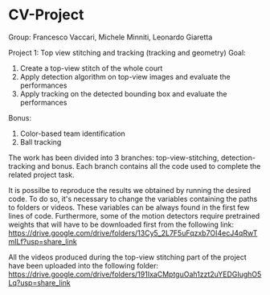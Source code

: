 # CV-Project
Group: Francesco Vaccari, Michele Minniti, Leonardo Giaretta

Project 1: Top view stitching and tracking (tracking and geometry)
Goal:
 1) Create a top-view stitch of the whole court
 2) Apply detection algorithm on top-view images and evaluate the performances
 3) Apply tracking on the detected bounding box and evaluate the performances

Bonus:
 1) Color-based team identification
 2) Ball tracking


The work has been divided into 3 branches: top-view-stitching, detection-tracking and bonus. Each branch contains all the code used to complete the related project task.

It is possilbe to reproduce the results we obtained by running the desired code. To do so, it's necessary to change the variables containing the paths to folders or videos. These variables can be always found in the first few lines of code. Furthermore, some of the motion detectors require pretrained weights that will have to be downloaded first from the following link: https://drive.google.com/drive/folders/13Cy5_2L7F5uFqzxb7OI4ecJ4qRwTmILf?usp=share_link

All the videos produced during the top-view stitching part of the project have been uploaded into the following folder: https://drive.google.com/drive/folders/191IxaCMptguOah1zzt2uYEDGIughO5Lq?usp=share_link
